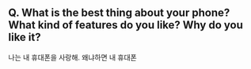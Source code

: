 ## Q. What is the best thing about your phone? What kind of features do you like? Why do you like it?

나는 내 휴대폰을 사랑해. 왜냐하면 내 휴대폰